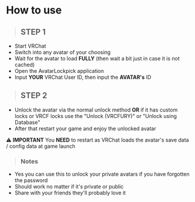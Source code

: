 # How to use
> ## STEP 1
+ Start VRChat
+ Switch into any avatar of your choosing
+ Wait for the avatar to load **FULLY** (then wait a bit just in case it is not cached)
+ Open the AvatarLockpick application
+ Input **YOUR** VRChat User ID, then input the **AVATAR's** ID
> ## STEP 2
+ Unlock the avatar via the normal unlock method **OR** if it has custom locks or VRCF locks use the "Unlock (VRCFURY)" or "Unlock using Database"
+ After that restart your game and enjoy the unlocked avatar

⚠️ **IMPORTANT** You **NEED** to restart as VRChat loads the avatar's save data / config data at game launch

> ### Notes
+ Yes you can use this to unlock your private avatars if you have forgotten the password
+ Should work no matter if it's private or public
+ Share with your friends they'll probably love it
